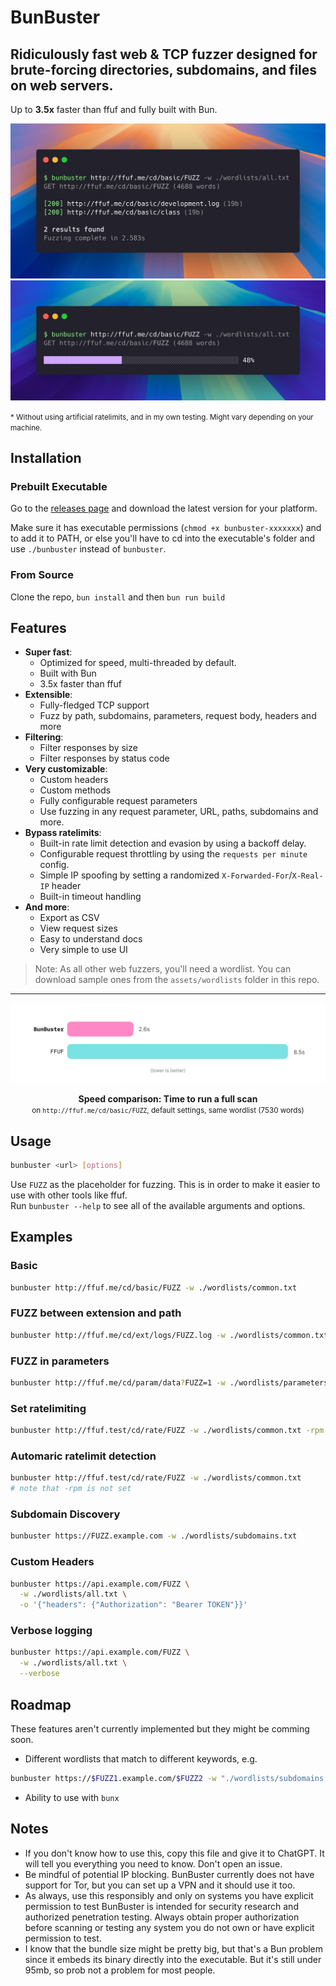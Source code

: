 # BunBuster
## Ridiculously fast web & TCP fuzzer designed for brute-forcing directories, subdomains, and files on web servers.

Up to **3.5x** faster than ffuf and fully built with Bun.

![Screenshot of a BunBuster scan's result, finding 2 paths on a test server](./assets/screenshot.png)
![Screenshot of a BunBuster scan in progress](./assets/screenshot-loader.png)

<small>* Without using artificial ratelimits, and in my own testing. Might vary depending on your machine.</small>

## Installation

### Prebuilt Executable

Go to the [releases page](https://github.com/tiagorangel1/bunbuster/releases) and download the latest version for your platform.

Make sure it has executable permissions (`chmod +x bunbuster-xxxxxxx`) and to add it to PATH, or else you'll have to cd into the executable's folder and use `./bunbuster` instead of `bunbuster`.

### From Source

Clone the repo, `bun install` and then `bun run build`

## Features

- **Super fast**:
  - Optimized for speed, multi-threaded by default.
  - Built with Bun
  - 3.5x faster than ffuf
- **Extensible**:
  - Fully-fledged TCP support
  - Fuzz by path, subdomains, parameters, request body, headers and more
- **Filtering**:
  - Filter responses by size
  - Filter responses by status code
- **Very customizable**:
  - Custom headers
  - Custom methods
  - Fully configurable request parameters
  - Use fuzzing in any request parameter, URL, paths, subdomains and more.
- **Bypass ratelimits**:
  - Built-in rate limit detection and evasion by using a backoff delay.
  - Configurable request throttling by using the `requests per minute` config.
  - Simple IP spoofing by setting a randomized `X-Forwarded-For`/`X-Real-IP` header
  - Built-in timeout handling
- **And more**:
  - Export as CSV
  - View request sizes
  - Easy to understand docs
  - Very simple to use UI


> Note: As all other web fuzzers, you'll need a wordlist. You can download sample ones from the `assets/wordlists` folder in this repo.

***

![BunBuster vs FFUF speed comparison](./assets/speed-graph.svg)

<center>
<b>Speed comparison: Time to run a full scan</b><br>
<small>on <code>http://ffuf.me/cd/basic/FUZZ</code>, default settings, same wordlist (7530 words)</small>
</center>

## Usage

```bash
bunbuster <url> [options]
```

Use `FUZZ` as the placeholder for fuzzing. This is in order to make it easier to use with other tools like ffuf.    
Run `bunbuster --help` to see all of the available arguments and options.

## Examples

### Basic
```bash
bunbuster http://ffuf.me/cd/basic/FUZZ -w ./wordlists/common.txt
```

### FUZZ between extension and path
```bash
bunbuster http://ffuf.me/cd/ext/logs/FUZZ.log -w ./wordlists/common.txt
```

### FUZZ in parameters
```bash
bunbuster http://ffuf.me/cd/param/data?FUZZ=1 -w ./wordlists/parameters.txt
```

### Set ratelimiting
```bash
bunbuster http://ffuf.test/cd/rate/FUZZ -w ./wordlists/common.txt -rpm 3000 # 50 req/s
```

### Automaric ratelimit detection
```bash
bunbuster http://ffuf.test/cd/rate/FUZZ -w ./wordlists/common.txt
# note that -rpm is not set
```

### Subdomain Discovery
```bash
bunbuster https://FUZZ.example.com -w ./wordlists/subdomains.txt
```

### Custom Headers
```bash
bunbuster https://api.example.com/FUZZ \
  -w ./wordlists/all.txt \
  -o '{"headers": {"Authorization": "Bearer TOKEN"}}'
```

### Verbose logging
```bash
bunbuster https://api.example.com/FUZZ \
  -w ./wordlists/all.txt \
  --verbose
```

## Roadmap
These features aren't currently implemented but they might be comming soon.
* Different wordlists that match to different keywords, e.g.
```bash
bunbuster https://$FUZZ1.example.com/$FUZZ2 -w "./wordlists/subdomains.txt, ./wordlists/common.txt"
```

* Ability to use with `bunx`


## Notes

- If you don't know how to use this, copy this file and give it to ChatGPT. It will tell you everything you need to know. Don't open an issue.
- Be mindful of potential IP blocking. BunBuster currently does not have support for Tor, but you can set up a VPN and it should use it too.
- As always, use this responsibly and only on systems you have explicit permission to test BunBuster is intended for security research and authorized penetration testing. Always obtain proper authorization before scanning or testing any system you do not own or have explicit permission to test.
- I know that the bundle size might be pretty big, but that's a Bun problem since it embeds its binary directly into the executable. But it's still under 95mb, so prob not a problem for most people.